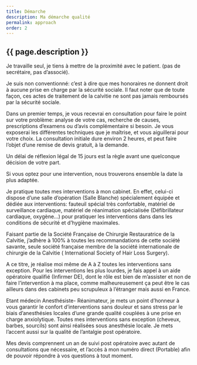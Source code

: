 ```yaml
---
title: Démarche
description: Ma démarche qualité
permalink: approach
order: 2
---
```


## {{ page.description }}

Je travaille seul, je tiens à mettre de la proximité avec le patient.
(pas de secrétaire, pas d’associé).

Je suis non conventionné: c’est à dire que mes honoraires ne donnent droit à aucune prise en charge par la sécurité sociale. 
Il faut noter que de toute façon, ces actes  de traitement de la calvitie ne sont pas jamais remboursés 
par la sécurité sociale.

Dans un premier temps, je vous recevrai en consultation pour faire le 
point sur votre problème: analyse de votre cas, recherche de causes,
prescriptions d’examens ou d’avis complémentaire si besoin. Je vous 
exposerai les différentes techniques que je maîtrise, et vous aiguillerai
pour votre choix. La consultation initiale dure environ 2 heures, et 
peut faire l’objet d’une remise de devis gratuit, à la demande.

Un délai de réflexion légal de 15 jours est la règle avant une quelconque décision de votre part.

Si vous optez pour une intervention, nous trouverons ensemble la date la plus adaptée.

Je pratique toutes mes interventions à mon cabinet. En effet, celui-ci dispose d’une salle d’opération (Salle Blanche) spécialement équipée et dédiée aux interventions:  fauteuil spécial très confortable, matériel de surveillance cardiaque, matériel de réanimation spécialisée (Défibrillateur cardiaque, oxygène…) pour pratiquer les interventions dans dans les conditions de sécurité et d’hygiène maximales. 

Faisant partie de la Société Française de Chirurgie Restauratrice de la Calvitie, j’adhère à 100% à toutes les recommandations de cette société savante, seule société française membre de la société internationale de chirurgie de la Calvitie ( International Society of Hair Loss Surgery).

A ce titre, je réalise moi même de A à Z toutes les interventions sans exception. Pour les interventions les plus lourdes, je fais appel à un aide opératoire qualifié (Infirmer DE), dont le rôle est bien de m’assister et non de faire l’intervention à ma place, comme malheureusement ça peut être le cas ailleurs dans des cabinets peu scrupuleux à l’étranger mais aussi en France.

Etant médecin Anesthésiste- Réanimateur, je mets un point d’honneur à vous garantir le confort d’interventions sans douleur et sans stress par le biais d’anesthésies locales d’une grande qualité couplées à une prise en charge anxiolytique.
Toutes mes interventions sans exception (cheveux, barbes, sourcils) sont ainsi réalisées sous anesthésie locale.
Je mets l’accent aussi sur la qualité de l’antalgie post opératoire.

Mes devis comprennent un an de suivi post opératoire avec autant de consultations que nécessaire, et l’accès à mon numéro direct (Portable) afin de pouvoir répondre à vos questions à tout moment.
